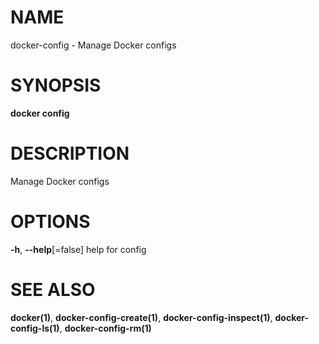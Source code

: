 # NAME

docker-config - Manage Docker configs

# SYNOPSIS

**docker config**

# DESCRIPTION

Manage Docker configs

# OPTIONS

**-h**, **--help**\[=false\] help for config

# SEE ALSO

**docker(1)**, **docker-config-create(1)**, **docker-config-inspect(1)**, **docker-config-ls(1)**, **docker-config-rm(1)**
